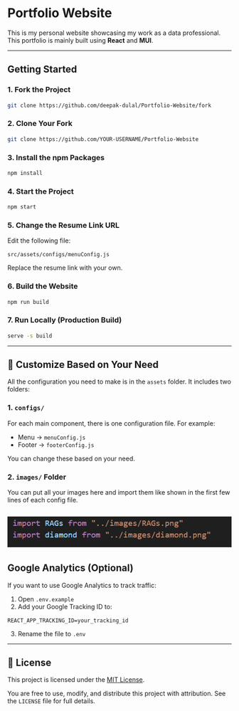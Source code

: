 # Portfolio Website

This is my personal website showcasing my work as a data professional. This portfolio is mainly built using **React** and **MUI**.

---

## Getting Started

### 1. Fork the Project  

```bash
git clone https://github.com/deepak-dulal/Portfolio-Website/fork
```
### 2. Clone Your Fork

```bash
git clone https://github.com/YOUR-USERNAME/Portfolio-Website
```

### 3. Install the npm Packages

```bash
npm install
```

### 4. Start the Project

```bash
npm start
```

### 5. Change the Resume Link URL

Edit the following file:

```
src/assets/configs/menuConfig.js
```

Replace the resume link with your own.

### 6. Build the Website

```bash
npm run build
```

### 7. Run Locally (Production Build)

```bash
serve -s build
```

---

## 🔧 Customize Based on Your Need

All the configuration you need to make is in the `assets` folder. It includes two folders:

### 1. `configs/`

For each main component, there is one configuration file. For example:
- Menu → `menuConfig.js`
- Footer → `footerConfig.js`

You can change these based on your need.

### 2. `images/` Folder

You can put all your images here and import them like shown in the first few lines of each config file.

![Using Image Files](src/assets/images/Image_Link.png)
---

## Google Analytics (Optional)

If you want to use Google Analytics to track traffic:

1. Open `.env.example`
2. Add your Google Tracking ID to:

```
REACT_APP_TRACKING_ID=your_tracking_id
```

3. Rename the file to `.env`

---

## 📝 License

This project is licensed under the [MIT License](LICENSE).

You are free to use, modify, and distribute this project with attribution. See the `LICENSE` file for full details.